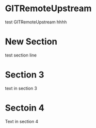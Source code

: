 # GITRemoteUpstream
test GITRemoteUpstream 
hhhh



# New Section
test section line




# Section 3
text in section 3



# Sectoin 4
Text in section 4


